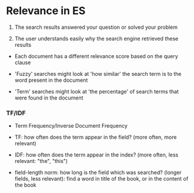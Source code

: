 # Relevance in ES

1. The search results answered your question or solved your problem

2. The user understands easily why the search engine retrieved these results

- Each document has a different relevance score based on the query clause

- 'Fuzzy' searches might look at 'how similar' the search term is to the word present in the document

- 'Term' searches might look at 'the percentage' of search terms that were found in the document

### TF/IDF

- Term Frequency/Inverse Document Frequency

- TF: how often does the term appear in the field? (more often, more relevant)

- IDF: how often does the term appear in the index? (more often, less relevant: "the", "this")

- field-length norm: how long is the field which was searched? (longer fields, less relevant): find a word in title of the book, or in the content of the book
